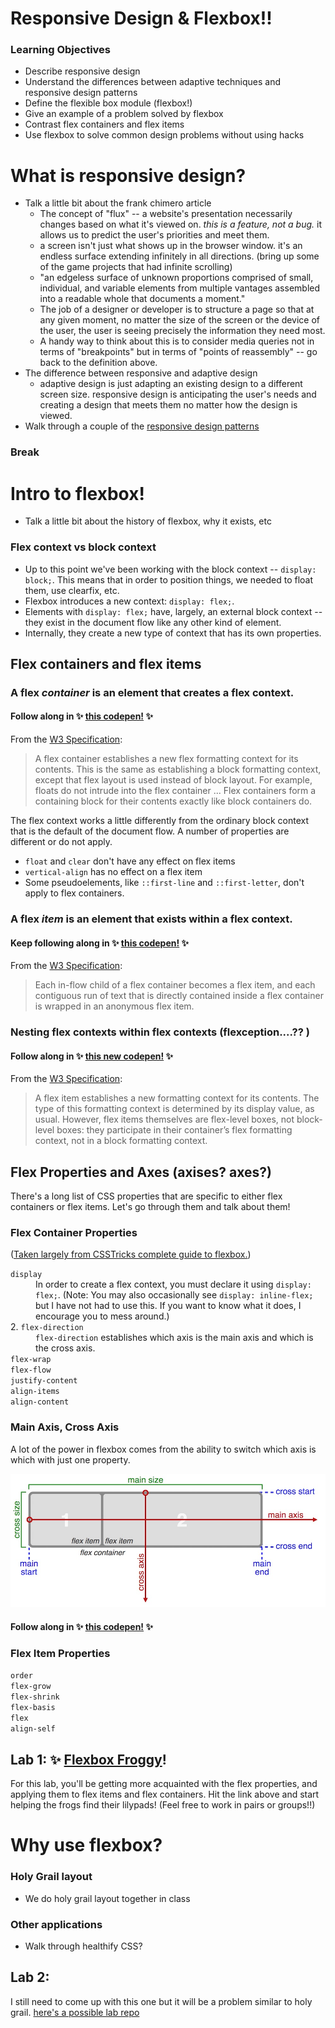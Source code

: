 # Responsive Design & Flexbox!!

### Learning Objectives
- Describe responsive design
- Understand the differences between adaptive techniques and responsive design patterns
- Define the flexible box module (flexbox!)
- Give an example of a problem solved by flexbox
- Contrast flex containers and flex items
- Use flexbox to solve common design problems without using hacks

# What is responsive design?

- Talk a little bit about the frank chimero article
    - The concept of "flux" -- a website's presentation necessarily changes based on what it's viewed on. _this is a feature, not a bug._ it allows us to predict the user's priorities and meet them.
    - a screen isn't just what shows up in the browser window. it's an endless surface extending infinitely in all directions. (bring up some of the game projects that had infinite scrolling)
    - "an edgeless surface of unknown proportions comprised of small, individual, and variable elements from multiple vantages assembled into a readable whole that documents a moment."
    - The job of a designer or developer is to structure a page so that at any given moment, no matter the size of the screen or the device of the user, the user is seeing precisely the information they need most.
    - A handy way to think about this is to consider media queries not in terms of "breakpoints" but in terms of "points of reassembly" -- go back to the definition above.
- The difference between responsive and adaptive design
    - adaptive design is just adapting an existing design to a different screen size. responsive design is anticipating the user's needs and creating a design that meets them no matter how the design is viewed.
- Walk through a couple of the [responsive design patterns](https://bradfrost.github.io/this-is-responsive/patterns.html)

### Break

# Intro to flexbox!

- Talk a little bit about the history of flexbox, why it exists, etc

### Flex context vs block context

- Up to this point we've been working with the block context -- `display: block;`. This means that in order to position things, we needed to float them, use clearfix, etc.
- Flexbox introduces a new context: `display: flex;`.
- Elements with `display: flex;` have, largely, an external block context -- they exist in the document flow like any other kind of element.
- Internally, they create a new type of context that has its own properties.

## Flex containers and flex items

### A flex _container_ is an element that creates a flex context.

#### Follow along in ✨ [this codepen!](https://codepen.io/jlr7245/pen/rmxKgL?editors=1100) ✨

From the [W3 Specification](https://www.w3.org/TR/css-flexbox-1/#flex-containers): 

> A flex container establishes a new flex formatting context for its contents. This is the same as establishing a block formatting context, except that flex layout is used instead of block layout. For example, floats do not intrude into the flex container ... Flex containers form a containing block for their contents exactly like block containers do.

The flex context works a little differently from the ordinary block context that is the default of the document flow. A number of properties are different or do not apply.

- `float` and `clear` don't have any effect on flex items
- `vertical-align` has no effect on a flex item
- Some pseudoelements, like `::first-line` and `::first-letter`, don't apply to flex containers.

### A flex _item_ is an element that exists within a flex context.

#### Keep following along in ✨ [this codepen!](https://codepen.io/jlr7245/pen/rmxKgL?editors=1100) ✨

From the [W3 Specification](https://www.w3.org/TR/css-flexbox-1/#flex-items): 

> Each in-flow child of a flex container becomes a flex item, and each contiguous run of text that is directly contained inside a flex container is wrapped in an anonymous flex item. 

### Nesting flex contexts within flex contexts (flexception....?? )

#### Follow along in ✨ [this new codepen!](https://codepen.io/jlr7245/pen/pPgZwb?editors=1100) ✨

From the [W3 Specification](https://www.w3.org/TR/css-flexbox-1/#flex-items): 

> A flex item establishes a new formatting context for its contents. The type of this formatting context is determined by its display value, as usual. However, flex items themselves are flex-level boxes, not block-level boxes: they participate in their container’s flex formatting context, not in a block formatting context.

## Flex Properties and Axes (axises? axes?)

There's a long list of CSS properties that are specific to either flex containers or flex items. Let's go through them and talk about them!

### Flex Container Properties

([Taken largely from CSSTricks complete guide to flexbox.](https://css-tricks.com/snippets/css/a-guide-to-flexbox/))

<dl>
  <dt><code>display</code></dt>
  <dd>In order to create a flex context, you must declare it using <code>display: flex;</code>. (Note: You may also occasionally see <code>display: inline-flex;</code> but I have not had to use this. If you want to know what it does, I encourage you to mess around.)</dd>
  
  <dt>2. <code>flex-direction</code></dt>
  <dd><code>flex-direction</code> establishes which axis is the main axis and which is the cross axis.</dd>
  
  <dt><code>flex-wrap</code></dt>
  <dd></dd>
  
  <dt><code>flex-flow</code></dt>
  <dd></dd>
  
  <dt><code>justify-content</code></dt>
  <dd></dd>
  
  <dt><code>align-items</code></dt>
  <dd></dd>
  
  <dt><code>align-content</code></dt>
  <dd></dd>
</dl>

### Main Axis, Cross Axis

A lot of the power in flexbox comes from the ability to switch which axis is which with just one property.

![Flex containers and flex items](./assets/flex-cont-item.jpg)

#### Follow along in ✨ [this codepen!](https://codepen.io/jlr7245/pen/pPgZwb?editors=1100) ✨

### Flex Item Properties

<dl>
  <dt><code>order</code></dt>
  <dd></dd>
  
  <dt><code>flex-grow</code></dt>
  <dd></dd>
  
  <dt><code>flex-shrink</code></dt>
  <dd></dd>
  
  <dt><code>flex-basis</code></dt>
  <dd></dd>
  
  <dt><code>flex</code></dt>
  <dd></dd>
  
  <dt><code>align-self</code></dt>
  <dd></dd>
</dl>

## Lab 1: ✨ [Flexbox Froggy](http://flexboxfroggy.com/)!

For this lab, you'll be getting more acquainted with the flex properties, and applying them to flex items and flex containers. Hit the link above and start helping the frogs find their lilypads! (Feel free to work in pairs or groups!!)

# Why use flexbox?

### Holy Grail layout

- We do holy grail layout together in class

### Other applications

- Walk through healthify CSS?

## Lab 2: 

I still need to come up with this one but it will be a problem similar to holy grail. [here's a possible lab repo](https://github.com/ga-wdi-exercises/css-airbnb)